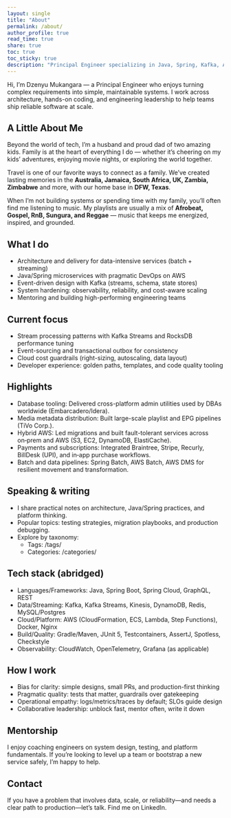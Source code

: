 ```yaml
---
layout: single
title: "About"
permalink: /about/
author_profile: true
read_time: true
share: true
toc: true
toc_sticky: true
description: "Principal Engineer specializing in Java, Spring, Kafka, AWS, and building resilient, high-throughput systems."
---
```


Hi, I’m Dzenyu Mukangara — a Principal Engineer who enjoys turning complex requirements into simple, maintainable systems. I work across architecture, hands-on coding, and engineering leadership to help teams ship reliable software at scale.

## A Little About Me

Beyond the world of tech, I’m a husband and proud dad of two amazing kids. Family is at the heart of everything I do — whether it’s cheering on my kids’ adventures, enjoying movie nights, or exploring the world together.

Travel is one of our favorite ways to connect as a family. We’ve created lasting memories in the **Australia, Jamaica, South Africa, UK, Zambia, Zimbabwe** and more, with our home base in **DFW, Texas**.

When I’m not building systems or spending time with my family, you’ll often find me listening to music. My playlists are usually a mix of **Afrobeat, Gospel, RnB, Sungura, and Reggae** — music that keeps me energized, inspired, and grounded.

## What I do
- Architecture and delivery for data-intensive services (batch + streaming)
- Java/Spring microservices with pragmatic DevOps on AWS
- Event-driven design with Kafka (streams, schema, state stores)
- System hardening: observability, reliability, and cost-aware scaling
- Mentoring and building high-performing engineering teams

## Current focus
- Stream processing patterns with Kafka Streams and RocksDB performance tuning
- Event-sourcing and transactional outbox for consistency
- Cloud cost guardrails (right-sizing, autoscaling, data layout)
- Developer experience: golden paths, templates, and code quality tooling

## Highlights
- Database tooling: Delivered cross-platform admin utilities used by DBAs worldwide (Embarcadero/Idera).
- Media metadata distribution: Built large-scale playlist and EPG pipelines (TiVo Corp.).
- Hybrid AWS: Led migrations and built fault-tolerant services across on‑prem and AWS (S3, EC2, DynamoDB, ElastiCache).
- Payments and subscriptions: Integrated Braintree, Stripe, Recurly, BillDesk (UPI), and in‑app purchase workflows.
- Batch and data pipelines: Spring Batch, AWS Batch, AWS DMS for resilient movement and transformation.

## Speaking & writing
- I share practical notes on architecture, Java/Spring practices, and platform thinking.
- Popular topics: testing strategies, migration playbooks, and production debugging.
- Explore by taxonomy:
  - Tags: /tags/
  - Categories: /categories/

## Tech stack (abridged)
- Languages/Frameworks: Java, Spring Boot, Spring Cloud, GraphQL, REST
- Data/Streaming: Kafka, Kafka Streams, Kinesis, DynamoDB, Redis, MySQL/Postgres
- Cloud/Platform: AWS (CloudFormation, ECS, Lambda, Step Functions), Docker, Nginx
- Build/Quality: Gradle/Maven, JUnit 5, Testcontainers, AssertJ, Spotless, Checkstyle
- Observability: CloudWatch, OpenTelemetry, Grafana (as applicable)

## How I work
- Bias for clarity: simple designs, small PRs, and production-first thinking
- Pragmatic quality: tests that matter, guardrails over gatekeeping
- Operational empathy: logs/metrics/traces by default; SLOs guide design
- Collaborative leadership: unblock fast, mentor often, write it down

## Mentorship
I enjoy coaching engineers on system design, testing, and platform fundamentals. If you’re looking to level up a team or bootstrap a new service safely, I’m happy to help.

## Contact

If you have a problem that involves data, scale, or reliability—and needs a clear path to production—let’s talk. Find me on LinkedIn.
